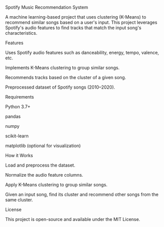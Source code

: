 Spotify Music Recommendation System

A machine learning-based project that uses clustering (K-Means) to recommend similar songs based on a user's input. This project leverages Spotify's audio features to find tracks that match the input song's characteristics.

Features

Uses Spotify audio features such as danceability, energy, tempo, valence, etc.

Implements K-Means clustering to group similar songs.

Recommends tracks based on the cluster of a given song.

Preprocessed dataset of Spotify songs (2010–2020).

Requirements

Python 3.7+

pandas

numpy

scikit-learn

matplotlib (optional for visualization)

How it Works

Load and preprocess the dataset.

Normalize the audio feature columns.

Apply K-Means clustering to group similar songs.

Given an input song, find its cluster and recommend other songs from the same cluster.

License

This project is open-source and available under the MIT License.

